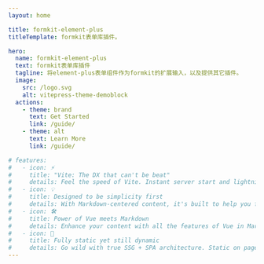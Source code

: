 ```yaml
---
layout: home

title: formkit-element-plus
titleTemplate: formkit表单库插件。

hero:
  name: formkit-element-plus
  text: formkit表单库插件
  tagline: 将element-plus表单组件作为formkit的扩展输入，以及提供其它插件。
  image:
    src: /logo.svg
    alt: vitepress-theme-demoblock  
  actions:
    - theme: brand
      text: Get Started
      link: /guide/
    - theme: alt
      text: Learn More
      link: /guide/

# features:
#   - icon: ⚡️
#     title: "Vite: The DX that can't be beat"
#     details: Feel the speed of Vite. Instant server start and lightning fast HMR that stays fast regardless of the app size.
#   - icon: 💡
#     title: Designed to be simplicity first
#     details: With Markdown-centered content, it's built to help you focus on writing and deployed with minimum configuration.
#   - icon: 🛠️
#     title: Power of Vue meets Markdown
#     details: Enhance your content with all the features of Vue in Markdown, while being able to customize your site with Vue.
#   - icon: 🔑
#     title: Fully static yet still dynamic
#     details: Go wild with true SSG + SPA architecture. Static on page load, but engage users with 100% interactivity from there.
---
```

